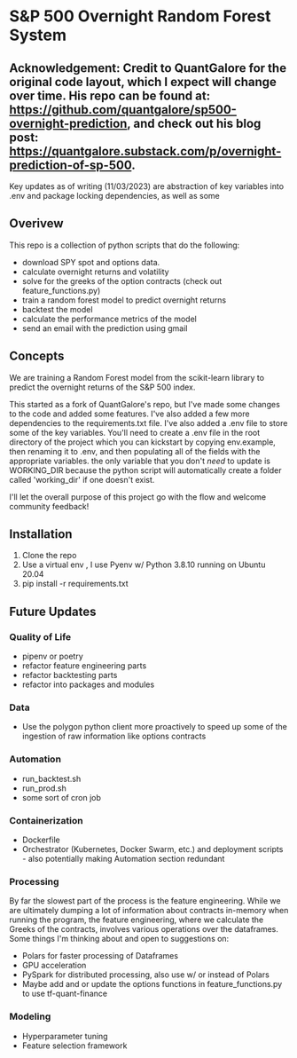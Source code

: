 # S&P 500 Overnight Random Forest System
## Acknowledgement: Credit to QuantGalore for the original code layout, which I expect will change over time.  His repo can be found at: https://github.com/quantgalore/sp500-overnight-prediction, and check out his blog post: https://quantgalore.substack.com/p/overnight-prediction-of-sp-500.  

Key updates as of writing (11/03/2023) are abstraction of key variables into .env and package locking dependencies, as well as some   

## Overivew
This repo is a collection of python scripts that do the following:
* download SPY spot and options data. 
* calculate overnight returns and volatility
* solve for the greeks of the option contracts (check out feature_functions.py)
* train a random forest model to predict overnight returns
* backtest the model
* calculate the performance metrics of the model
* send an email with the prediction using gmail

## Concepts

We are training a Random Forest model from the scikit-learn library to predict the overnight returns of the S&P 500 index.

This started as a fork of QuantGalore's repo, but I've made some changes to the code and added some features.  I've also added a few more dependencies to the requirements.txt file.  I've also added a .env file to store some of the key variables.  You'll need to create a .env file in the root directory of the project which you can kickstart by copying env.example, then renaming it to .env, and then populating all of the fields with the appropriate variables. the only variable that you don't *need* to update is WORKING_DIR because the python script will automatically create a folder called 'working_dir' if one doesn't exist. 

I'll let the overall purpose of this project go with the flow and welcome community feedback! 


## Installation

1. Clone the repo
2. Use a virtual env , I use Pyenv w/ Python 3.8.10 running on Ubuntu 20.04 
3. pip install -r requirements.txt




## Future Updates

### Quality of Life
* pipenv or poetry
* refactor feature engineering parts
* refactor backtesting parts
* refactor into packages  and modules

### Data
* Use the polygon python client more proactively to speed up some of the ingestion of raw information like options contracts

### Automation
* run_backtest.sh
* run_prod.sh
* some sort of cron job


### Containerization
* Dockerfile
* Orchestrator (Kubernetes, Docker Swarm, etc.) and deployment scripts - also potentially making Automation section redundant



### Processing
By far the slowest part of the process is the feature engineering. While we are ultimately dumping a lot of information about contracts in-memory when running the program, the feature engineering, where 
we calculate the Greeks of the contracts, involves various operations over the dataframes. Some things I'm thinking about and open to suggestions on:
* Polars for faster processing of Dataframes
* GPU acceleration
* PySpark for distributed processing, also use w/ or instead of Polars
* Maybe add and or update the options functions in feature_functions.py to use tf-quant-finance


### Modeling
* Hyperparameter tuning
* Feature selection framework
